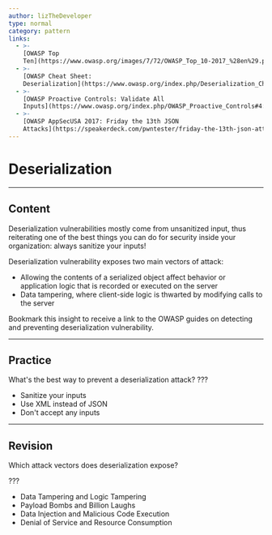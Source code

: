 ```yaml
---
author: lizTheDeveloper
type: normal
category: pattern
links:
  - >-
    [OWASP Top
    Ten](https://www.owasp.org/images/7/72/OWASP_Top_10-2017_%28en%29.pdf.pdf){website}
  - >-
    [OWASP Cheat Sheet:
    Deserialization](https://www.owasp.org/index.php/Deserialization_Cheat_Sheet){website}
  - >-
    [OWASP Proactive Controls: Validate All
    Inputs](https://www.owasp.org/index.php/OWASP_Proactive_Controls#4:_Validate_All_Inputs){website}
  - >-
    [OWASP AppSecUSA 2017: Friday the 13th JSON
    Attacks](https://speakerdeck.com/pwntester/friday-the-13th-json-attacks){website}
---
```


# Deserialization


---

## Content

Deserialization vulnerabilities mostly come from unsanitized input, thus reiterating one of the best things you can do for security inside your organization: always sanitize your inputs!

Deserialization vulnerability exposes two main vectors of attack:

- Allowing the contents of a serialized object affect behavior or application logic that is recorded or executed on the server
- Data tampering, where client-side logic is thwarted by modifying calls to the server

Bookmark this insight to receive a link to the OWASP guides on detecting and preventing deserialization vulnerability.


---

## Practice

What's the best way to prevent a deserialization attack?
???

- Sanitize your inputs
- Use XML instead of JSON
- Don't accept any inputs


---

## Revision

Which attack vectors does deserialization expose?

???

- Data Tampering and Logic Tampering
- Payload Bombs and Billion Laughs
- Data Injection and Malicious Code Execution
- Denial of Service and Resource Consumption
